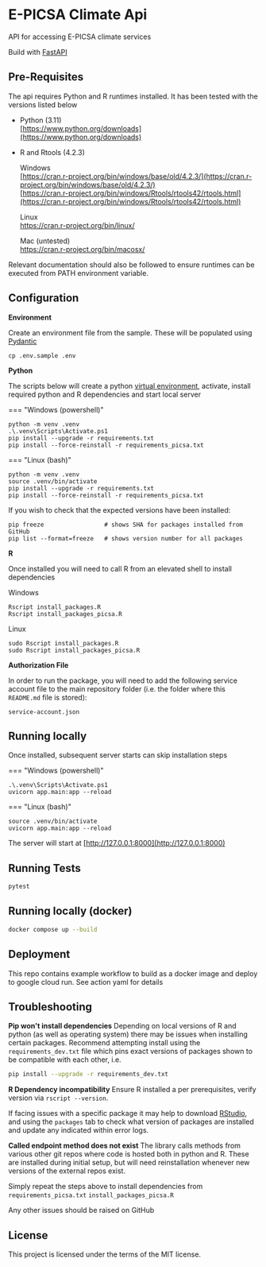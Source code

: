 # E-PICSA Climate Api

API for accessing E-PICSA climate services

Build with [FastAPI](https://fastapi.tiangolo.com/)

## Pre-Requisites

The api requires Python and R runtimes installed. It has been tested with the versions listed below

- Python (3.11)  
  [https://www.python.org/downloads](https://www.python.org/downloads)

- R and Rtools (4.2.3)

  Windows  
  [https://cran.r-project.org/bin/windows/base/old/4.2.3/](https://cran.r-project.org/bin/windows/base/old/4.2.3/)  
  [https://cran.r-project.org/bin/windows/Rtools/rtools42/rtools.html](https://cran.r-project.org/bin/windows/Rtools/rtools42/rtools.html)

  Linux  
  https://cran.r-project.org/bin/linux/

  Mac (untested)  
  https://cran.r-project.org/bin/macosx/

Relevant documentation should also be followed to ensure runtimes can be executed from PATH environment variable.

## Configuration

**Environment**

Create an environment file from the sample. These will be populated using [Pydantic](https://docs.pydantic.dev/usage/settings/)

```
cp .env.sample .env
```

**Python**

The scripts below will create a python [virtual environment](https://docs.python.org/3/library/venv.html), activate, install required python and R dependencies and start local server

=== "Windows (powershell)"

    python -m venv .venv
    .\.venv\Scripts\Activate.ps1
    pip install --upgrade -r requirements.txt
    pip install --force-reinstall -r requirements_picsa.txt

=== "Linux (bash)"

    python -m venv .venv
    source .venv/bin/activate
    pip install --upgrade -r requirements.txt
    pip install --force-reinstall -r requirements_picsa.txt

If you wish to check that the expected versions have been installed:

```
pip freeze                 # shows SHA for packages installed from GitHub
pip list --format=freeze   # shows version number for all packages
```

**R**

Once installed you will need to call R from an elevated shell to install dependencies

Windows

```
Rscript install_packages.R
Rscript install_packages_picsa.R
```

Linux

```
sudo Rscript install_packages.R
sudo Rscript install_packages_picsa.R
```

**Authorization File**

In order to run the package, you will need to add the following service account file to the main repository folder (i.e. the folder where this `README.md` file is stored):

```
service-account.json
```

## Running locally

Once installed, subsequent server starts can skip installation steps

=== "Windows (powershell)"

    .\.venv\Scripts\Activate.ps1
    uvicorn app.main:app --reload

=== "Linux (bash)"

    source .venv/bin/activate
    uvicorn app.main:app --reload

The server will start at [http://127.0.0.1:8000](http://127.0.0.1:8000)

## Running Tests

```py
pytest
```

## Running locally (docker)

```sh
docker compose up --build
```

## Deployment

This repo contains example workflow to build as a docker image and deploy to google cloud run. See action yaml for details

## Troubleshooting

**Pip won't install dependencies**
Depending on local versions of R and python (as well as operating system) there may be issues when installing certain packages. Recommend attempting install using the `requirements_dev.txt` file which pins exact versions of packages shown to be compatible with each other, i.e.

```sh
pip install --upgrade -r requirements_dev.txt
```

**R Dependency incompatibility**
Ensure R installed a per prerequisites, verify version via `rscript --version`.

If facing issues with a specific package it may help to download [RStudio](https://posit.co/download/rstudio-desktop/), and using the `packages` tab to check what version of packages are installed and update any indicated within error logs.

**Called endpoint method does not exist**
The library calls methods from various other git repos where code is hosted both in python and R. These are installed during initial setup, but will need reinstallation whenever new versions of the external repos exist.

Simply repeat the steps above to install dependencies from `requirements_picsa.txt` `install_packages_picsa.R`

Any other issues should be raised on GitHub

## License

This project is licensed under the terms of the MIT license.
